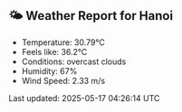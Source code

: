 <!-- WEATHER-START -->
## 🌤 Weather Report for Hanoi

- Temperature: 30.79°C
- Feels like: 36.2°C
- Conditions: overcast clouds
- Humidity: 67%
- Wind Speed: 2.33 m/s

Last updated: 2025-05-17 04:26:14 UTC
<!-- WEATHER-END -->
